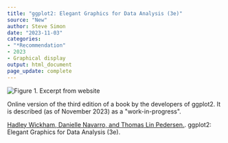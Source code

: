 ```yaml
---
title: "ggplot2: Elegant Graphics for Data Analysis (3e)"
source: "New"
author: Steve Simon
date: "2023-11-03"
categories:
- "*Recommendation"
- 2023
- Graphical display
output: html_document
page_update: complete
---
```


![Figure 1. Excerpt from website](http://www.pmean.com/new-images/23/ggplot2-book-01.png)

<div class="notes">

Online version of the third edition of a book by the developers of ggplot2. It is described (as of November 2023) as a "work-in-progress".

[Hadley Wickham, Danielle Navarro, and Thomas Lin Pedersen.][wic1]. ggplot2: Elegant Graphics for Data Analysis (3e).

[wic1]: https://ggplot2-book.org/

</div>

